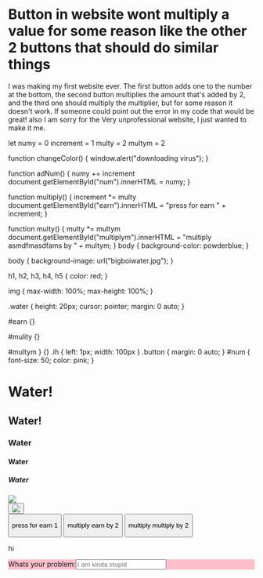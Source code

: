 
# Button in website wont multiply a value for some reason like the other 2 buttons that should do similar things

I was making my first website ever.
The first button adds one to the number at the bottom, the second button multiplies the amount that's added by 2, and the third one should multiply the multiplier, but for some reason it doesn't work. If someone could point out the error in my code that would be great! also I am sorry for the Very unprofessional website, I just wanted to make it me.


let numy = 0
increment = 1
multy = 2
multym = 2

function changeColor() {
  window.alert("downloading virus");
}

function adNum() {
  numy += increment
  document.getElementById("num").innerHTML = numy;
}

function multiply() {
  increment *= multy
  document.getElementById("earn").innerHTML = "press for earn " + increment;
}

function multy() {
  multy *= multym
  document.getElementById("multiplym").innerHTML = "multiply asmdfmasdfams by " + multym;
}
body {
  background-color: powderblue;
}

body {
  background-image: url("bigboiwater.jpg");
}

h1,
h2,
h3,
h4,
h5 {
  color: red;
}

img {
  max-width: 100%;
  max-height: 100%;
}

.water {
  height: 20px;
  cursor: pointer;
  margin: 0 auto;
}

#earn {}

#mulity {}

#multym
}
{}
.ih {
  left: 1px;
  width: 100px
}
.button {
  margin: 0 auto;
}
#num {
  font-size: 50;
  color: pink;
}
<title>you should drink water</title>
<link rel="icon" href="troll.png" />
<div class="ih" style="cursor:progress" ;>
  <h1 style="cursor:wait;">Water!</h1>
  <h2 style="cursor:crosshair" ;>Water!</h2>
  <h3 style="cursor:alias" ;>Water</h3>
  <h4 style="cursor:not-allowed" ;>Water</h4>
  <h5 style="cursor:zoom-in" ;>Water</h5>
  <img src="troll.png">
  <div class="water" ;><button onclick="changeColor()" ;><img src="Click-Here-PNG-Images.png"></button> </div>
</div>

<div>
  <button onclick="adNum()" class="button">
      <p id="earn">press for earn 1</p>
    </button>
  <button onclick="multiply()" class="button">
      <p id="multiply">multiply earn by 2</p>
    </button>
  <button onclick="multy()" class="button">
      <p id="multiplym">multiply multiply by 2</p>
    </button>
</div>
<p id="num">hi</p>
<div style="background-color:pink"><label for="Name">Whats your problem:</label><input type="text" id="Name" name="Name" placeholder="I am kinda stupid"></div>




        